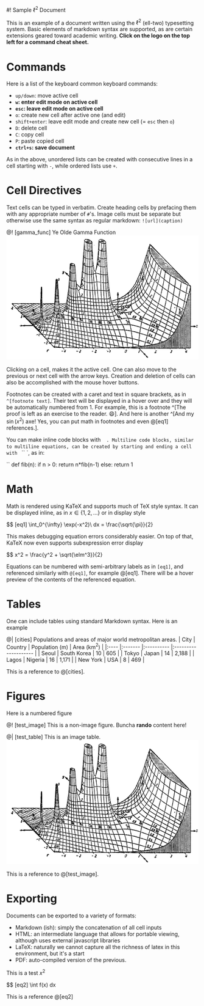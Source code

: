 #! Sample $\ell^2$ Document

This is an example of a document written using the $\ell^2$ (ell-two) typesetting system. Basic elements of markdown syntax are supported, as are certain extensions geared toward academic writing. **Click on the logo on the top left for a command cheat sheet.**

# Commands

Here is a list of the keyboard common keyboard commands:

- `up/down`: move active cell
- **`w`: enter edit mode on active cell**
- **`esc`: leave edit mode on active cell**
- `o`: create new cell after active one (and edit)
- `shift+enter`: leave edit mode and create new cell (= `esc` then `o`)
- `D`: delete cell
- `C`: copy cell
- `P`: paste copied cell
- **`ctrl+s`: save document**

As in the above, unordered lists can be created with consecutive lines in a cell starting with `-`, while ordered lists use `+`.

# Cell Directives

Text cells can be typed in verbatim. Create heading cells by prefacing them with any appropriate number of `#`'s. Image cells must be separate but otherwise use the same syntax as regular markdown: `![url](caption)`

@! [gamma_func] Ye Olde Gamma Function
![Ye Olde Gamma Function](Jahnke_gamma_function.png)

Clicking on a cell, makes it the active cell. One can also move to the previous or next cell with the arrow keys. Creation and deletion of cells can also be accomplished with the mouse hover buttons.

Footnotes can be created with a caret and text in square brackets, as in `^[footnote text]`. Their text will be displayed in a hover over and they will be automatically numbered from 1. For example, this is a footnote ^[The proof is left as an exercise to the reader. 😄]. And here is another ^[And my $\sin(x^2)$ axe! Yes, you can put math in footnotes and even @[eq1] references.].

You can make inline code blocks with ` ` `. Multiline code blocks, similar to multiline equations, can be created by starting and ending a cell with ` `` `, as in:

``
def fib(n):
    if n > 0:
        return n*fib(n-1)
    else:
        return 1

# Math

Math is rendered using KaTeX and supports much of TeX style syntax. It can be displayed inline, as in $x \in \{1,2,\ldots\}$ or in display style

$$ [eq1] \int_0^{\infty} \exp(-x^2)\ dx = \frac{\sqrt{\pi}}{2}

This makes debugging equation errors considerably easier. On top of that, KaTeX now even supports subexpression error display

$$ x^2 = \frac{y^2 + \sqrt{\elm^3}}{2}

Equations can be numbered with semi-arbitrary labels as in `[eq1]`, and referenced similarly with `@[eq1]`, for example @[eq1]. There will be a hover preview of the contents of the referenced equation.

# Tables

One can include tables using standard Markdown syntax. Here is an example

@| [cities] Populations and areas of major world metropolitan areas.
| City | Country | Population (m) | Area (km${}^2$) |
|:---- |:------- |:---------- |:-------------------- |
| Seoul | South Korea | 10 | 605 |
| Tokyo | Japan | 14 | 2,188 |
| Lagos | Nigeria | 16 | 1,171 |
| New York | USA | 8 | 469 |

This is a reference to @[cities].

# Figures

Here is a numbered figure

@! [test_image] This is a non-image figure.
Buncha **rando** content here!

@| [test_table] This is an image table.
![Ye Old Gamma Function](Jahnke_gamma_function.png)

This is a reference to @[test_image].

# Exporting

Documents can be exported to a variety of formats:

+ Markdown (ish): simply the concatenation of all cell inputs
+ HTML: an intermediate language that allows for portable viewing, although uses external javascript libraries
+ LaTeX: naturally we cannot capture all the richness of latex in this environment, but it's a start
+ PDF: auto-compiled version of the previous.

This is a test $x^2$

$$ [eq2] \int f(x) dx

This is a reference @[eq2]
